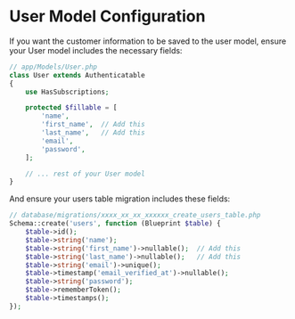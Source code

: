 # User Model Configuration

If you want the customer information to be saved to the user model, ensure your User model includes the necessary fields:

```php
// app/Models/User.php
class User extends Authenticatable
{
    use HasSubscriptions;

    protected $fillable = [
        'name',
        'first_name',  // Add this
        'last_name',   // Add this
        'email',
        'password',
    ];

    // ... rest of your User model
}
```

And ensure your users table migration includes these fields:

```php
// database/migrations/xxxx_xx_xx_xxxxxx_create_users_table.php
Schema::create('users', function (Blueprint $table) {
    $table->id();
    $table->string('name');
    $table->string('first_name')->nullable();  // Add this
    $table->string('last_name')->nullable();   // Add this
    $table->string('email')->unique();
    $table->timestamp('email_verified_at')->nullable();
    $table->string('password');
    $table->rememberToken();
    $table->timestamps();
});
```
